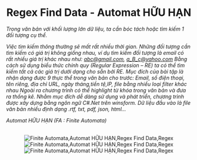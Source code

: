 <h1 align="center"> Regex Find Data - Automat HỮU HẠN</h1>

<em>Trong văn bản với khối lượng lớn dữ liệu, ta cần bóc tách hoặc tìm kiếm 1 đối tượng cụ thể.

Việc tìm kiếm thông thường sẽ mất rất nhiều thời gian.
Những đối tượng cần tìm kiếm có giá trị không giống nhau, ví dụ tìm kiếm đối tượng là email có rất nhiều giá trị khác nhau như: abc@gmail.com, a_B_c@yahoo.com
Bằng cách sử dụng biểu thức chính quy (Regular Expression – RE) ta có thể tìm kiếm tất cả các giá trị dưới dạng cho sẵn bởi RE.
Mục đích của bài tập là nhận dạng được 9 thực thể trong văn bản cho trước: Email, số điện thoại, tên riêng, địa chỉ URL, ngày tháng,tiền tệ,IP, file bằng nhiều loại filter khác nhau
Ngoài ra chương trình có thể highlight từ khóa trong văn bản và đưa ra thống kê.
Nhằm mục đích dễ dàng sử dụng và phát triển, chương trình được xây dựng bằng ngôn ngữ C#.Net trên winsform. Dữ liệu đầu vào là file văn bản nhiều định dạng .rtf, txt, pdf, json, html...

Automat HỮU HẠN (FA : Finite Automata)</em>
<br/>
<br/>
<p align="center">
<img src="https://sharecode.vn//FilesUpload/CodeUpload/regex-find-data---automat-huu-han-205433.jpg" alt="Finite Automata,Automat HỮU HẠN,Regex Find Data,Regex" title="Download Regex Find Data - Automat HỮU HẠN ngay!" align="center">
<img src="https://sharecode.vn//FilesUpload/CodeUpload/regex-find-data---automat-huu-han-10134.jpg" alt="Finite Automata,Automat HỮU HẠN,Regex Find Data,Regex" title="Download Regex Find Data - Automat HỮU HẠN ngay!" align="center">
<img src="https://sharecode.vn//FilesUpload/CodeUpload/regex-find-data---automat-huu-han-10135.jpg" alt="Finite Automata,Automat HỮU HẠN,Regex Find Data,Regex" title="Download Regex Find Data - Automat HỮU HẠN ngay!" align="center">
</p>
